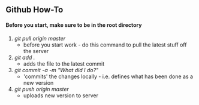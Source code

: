 Github How-To
-------------

#### Before you start, make sure to be in the root directory

1.	*git pull origin master*
	* before you start work - do this command to pull the latest stuff off the server
2.	*git add .*
	* adds the file to the latest commit
3.	*git commit -a -m "What did I do?"*
	* 'commits' the changes locally - i.e. defines what has been done as a new version
4.	*git push origin master*
	* uploads new version to server
